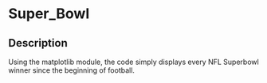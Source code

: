 # Super_Bowl

## Description
Using the matplotlib module, the code simply displays every NFL Superbowl winner since the beginning of football.
